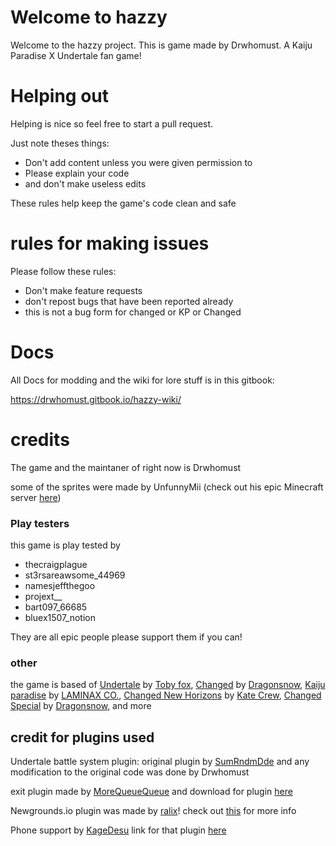 # Welcome to hazzy

Welcome to the hazzy project. This is game made by Drwhomust.
A Kaiju Paradise X Undertale fan game!

# Helping out
Helping is nice so feel free to start a pull request.

Just note theses things:

- Don't add content unless you were given permission to
- Please explain your code
- and don't make useless edits

These rules help keep the game's code clean and safe

# rules for making issues

Please follow these rules:

- Don't make feature requests
- don't repost bugs that have been reported already
- this is not a bug form for changed or KP or Changed

# Docs

All Docs for modding and the wiki for lore stuff is in this gitbook:

https://drwhomust.gitbook.io/hazzy-wiki/

# credits

The game and the maintaner of right now is Drwhomust

some of the sprites were made by UnfunnyMii (check out his epic Minecraft server [here](https://discord.gg/GRTwEbgn2G))

### Play testers

this game is play tested by

- thecraigplague
- st3rsareawsome_44969
- namesjeffthegoo
- projext__
- bart097_66685
- bluex1507_notion

They are all epic people please support them if you can!

### other

the game is based of [Undertale](https://store.steampowered.com/app/391540/Undertale/) by [Toby fox](https://bsky.app/profile/tobyfox.undertale.com), [Changed](https://store.steampowered.com/app/814540/Changed/) by [Dragonsnow](https://x.com/DragonSnow4), [Kaiju paradise](https://www.roblox.com/games/6456351776/Kaiju-Paradise) by [LAMINAX CO.](https://www.roblox.com/communities/6423736/LAMINAX-CO), [Changed New Horizons](https://katecrew.itch.io/cnh) by [Kate Crew](https://discord.gg/uVDdSUpqGN), [Changed Special](https://www.patreon.com/DragonSnow) by [Dragonsnow](https://x.com/DragonSnow4), and more

## credit for plugins used

Undertale battle system plugin: original plugin by [SumRndmDde](http://sumrndm.site/) and any modification to the original code was done by Drwhomust

exit plugin made by [MoreQueueQueue](https://steamcommunity.com/id/mastec) and download for plugin [here](https://steamcommunity.com/sharedfiles/filedetails/?id=906332183)

Newgrounds.io plugin was made by [ralix](https://ralix.newgrounds.com/)! check out [this](https://www.newgrounds.com/bbs/topic/1539008) for more info

Phone support by [KageDesu](https://kdworkshop.net) link for that plugin [here](https://kdworkshop.net/plugins/mobile-controls/)
